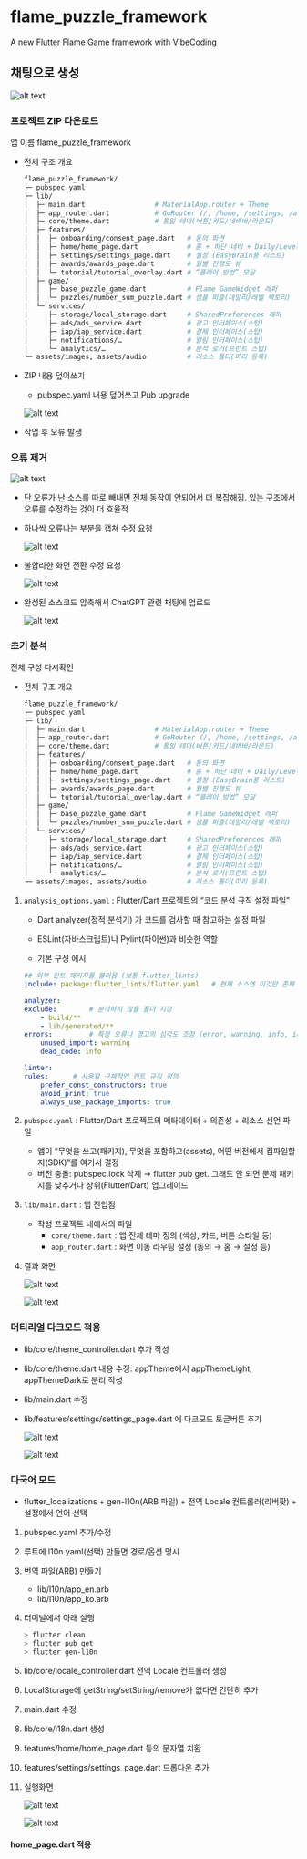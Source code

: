 # flame_puzzle_framework

A new Flutter Flame Game framework with VibeCoding

## 채팅으로 생성

![alt text](image.png)

### 프로젝트 ZIP 다운로드

앱 이름 flame_puzzle_framework

- 전체 구조 개요

    ```bash
    flame_puzzle_framework/
    ├─ pubspec.yaml
    ├─ lib/
    │  ├─ main.dart                 # MaterialApp.router + Theme
    │  ├─ app_router.dart           # GoRouter (/, /home, /settings, /awards)
    │  ├─ core/theme.dart           # 통일 테마(버튼/카드/네비바/라운드)
    │  ├─ features/
    │  │  ├─ onboarding/consent_page.dart   # 동의 화면
    │  │  ├─ home/home_page.dart            # 홈 + 하단 네비 + Daily/Level 버튼
    │  │  ├─ settings/settings_page.dart    # 설정 (EasyBrain풍 리스트)
    │  │  ├─ awards/awards_page.dart        # 월별 진행도 뷰
    │  │  └─ tutorial/tutorial_overlay.dart # “플레이 방법” 모달
    │  ├─ game/
    │  │  ├─ base_puzzle_game.dart          # Flame GameWidget 래퍼
    │  │  └─ puzzles/number_sum_puzzle.dart # 샘플 퍼즐(데일리/레벨 팩토리)
    │  └─ services/
    │     ├─ storage/local_storage.dart     # SharedPreferences 래퍼
    │     ├─ ads/ads_service.dart           # 광고 인터페이스(스텁)
    │     ├─ iap/iap_service.dart           # 결제 인터페이스(스텁)
    │     ├─ notifications/…                # 알림 인터페이스(스텁)
    │     └─ analytics/…                    # 분석 로거(프린트 스텁)
    └─ assets/images, assets/audio          # 리소스 폴더(미리 등록)
    ```

- ZIP 내용 덮어쓰기

    - pubspec.yaml 내용 덮어쓰고 Pub upgrade

    ![alt text](image-1.png)

- 작업 후 오류 발생

### 오류 제거

![alt text](image-2.png)

- 단 오류가 난 소스를 따로 빼내면 전체 동작이 안되어서 더 복잡해짐. 있는 구조에서 오류를 수정하는 것이 더 효율적

- 하나씩 오류나는 부분을 캡쳐 수정 요청

    ![alt text](image-3.png)

- 불합리한 화면 전환 수정 요청

    ![alt text](image-4.png)

- 완성된 소스코드 압축해서 ChatGPT 관련 채팅에 업로드

    ![alt text](image-5.png)



### 초기 분석

전체 구성 다시확인

- 전체 구조 개요

    ```bash
    flame_puzzle_framework/
    ├─ pubspec.yaml
    ├─ lib/
    │  ├─ main.dart                 # MaterialApp.router + Theme
    │  ├─ app_router.dart           # GoRouter (/, /home, /settings, /awards)
    │  ├─ core/theme.dart           # 통일 테마(버튼/카드/네비바/라운드)
    │  ├─ features/
    │  │  ├─ onboarding/consent_page.dart   # 동의 화면
    │  │  ├─ home/home_page.dart            # 홈 + 하단 네비 + Daily/Level 버튼
    │  │  ├─ settings/settings_page.dart    # 설정 (EasyBrain풍 리스트)
    │  │  ├─ awards/awards_page.dart        # 월별 진행도 뷰
    │  │  └─ tutorial/tutorial_overlay.dart # “플레이 방법” 모달
    │  ├─ game/
    │  │  ├─ base_puzzle_game.dart          # Flame GameWidget 래퍼
    │  │  └─ puzzles/number_sum_puzzle.dart # 샘플 퍼즐(데일리/레벨 팩토리)
    │  └─ services/
    │     ├─ storage/local_storage.dart     # SharedPreferences 래퍼
    │     ├─ ads/ads_service.dart           # 광고 인터페이스(스텁)
    │     ├─ iap/iap_service.dart           # 결제 인터페이스(스텁)
    │     ├─ notifications/…                # 알림 인터페이스(스텁)
    │     └─ analytics/…                    # 분석 로거(프린트 스텁)
    └─ assets/images, assets/audio          # 리소스 폴더(미리 등록)
    ```

1. `analysis_options.yaml` : Flutter/Dart 프로젝트의 “코드 분석 규칙 설정 파일”
    - Dart analyzer(정적 분석기) 가 코드를 검사할 때 참고하는 설정 파일
    - ESLint(자바스크립트)나 Pylint(파이썬)과 비슷한 역할

    - 기본 구성 에시
    ```yaml
    ## 외부 린트 패키지를 불러옴 (보통 flutter_lints)
    include: package:flutter_lints/flutter.yaml   # 현재 소스엔 이것만 존재

    analyzer:
    exclude:        # 분석하지 않을 폴더 지정
        - build/**
        - lib/generated/**
    errors:         # 특정 오류나 경고의 심각도 조정 (error, warning, info, ignore)
        unused_import: warning
        dead_code: info

    linter:
    rules:      # 사용할 구체적인 린트 규칙 정의
        prefer_const_constructors: true
        avoid_print: true
        always_use_package_imports: true
    ```

2. `pubspec.yaml` : Flutter/Dart 프로젝트의 메타데이터 + 의존성 + 리소스 선언 파일

    - 앱이 “무엇을 쓰고(패키지), 무엇을 포함하고(assets), 어떤 버전에서 컴파일할지(SDK)”를 여기서 결정
    - 버전 충돌: pubspec.lock 삭제 → flutter pub get. 그래도 안 되면 문제 패키지를 낮추거나 상위(Flutter/Dart) 업그레이드

3. `lib/main.dart` : 앱 진입점
    
    - 작성 프로젝트 내에서의 파일
        - `core/theme.dart` : 앱 전체 테마 정의 (색상, 카드, 버튼 스타일 등)
        - `app_router.dart` : 화면 이동 라우팅 설정 (동의 → 홈 → 설정 등)

4. 결과 화면

    ![alt text](img_20251024_001.jpg)

    ![alt text](img_20251024_007.jpg)

### 머티리얼 다크모드 적용

- lib/core/theme_controller.dart 추가 작성
- lib/core/theme.dart 내용 수정. appTheme에서 appThemeLight, appThemeDark로 분리 작성
- lib/main.dart 수정
- lib/features/settings/settings_page.dart 에 다크모드 토글버튼 추가

    ![alt text](image-6.png)

    ![alt text](image-7.png)


### 다국어 모드 

- flutter_localizations + gen-l10n(ARB 파일) + 전역 Locale 컨트롤러(리버팟) + 설정에서 언어 선택

1. pubspec.yaml 추가/수정

2. 루트에 l10n.yaml(선택) 만들면 경로/옵션 명시

3. 번역 파일(ARB) 만들기
    - lib/l10n/app_en.arb
    - lib/l10n/app_ko.arb

4. 터미널에서 아래 실행

    ```bash
    > flutter clean
    > flutter pub get
    > flutter gen-l10n
    ```

5. lib/core/locale_controller.dart 전역 Locale 컨트롤러 생성

6. LocalStorage에 getString/setString/remove가 없다면 간단히 추가

7. main.dart 수정 

8. lib/core/i18n.dart 생성


9. features/home/home_page.dart 등의 문자열 치환

10. features/settings/settings_page.dart 드롭다운 추가

11. 실행화면

    ![alt text](image-8.png)

    ![alt text](image-9.png)


#### home_page.dart 적용